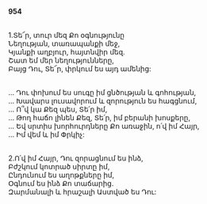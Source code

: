 **954**

\
1.Տե՜ր, տուր մեզ Քո օգնությունը\
Նեղության, տառապանքի մեջ,\
Կյանքի աղբյուր, հայտնվիր մեզ.\
Շատ եմ մեր նեղությունները,\
Բայց Դու, Տե՜ր, փրկում ես այդ ամենից:

\
 ... Դու փոխում ես սուգը իմ ցնծության և գոհության,\
 ... Խավարս լուսավորում և զորություն ես հագցնում,\
 ... Ո՞վ կա Քեզ պես, Տե՛ր իմ,\
 ... Թող հաճո լինեն Քեզ, Տե՛ր, իմ բերանի խոսքերը,\
 ... Եվ սրտիս խորհուրդները Քո առաջին, ո՛վ իմ Հայր,\
 ... Իմ վեմ և իմ Փրկիչ:

\
2.Ո՛վ իմ Հայր, Դու զորացնում ես ինձ,\
Բժշկում կոտրած սիրտը իմ,\
Ընդունում ես աղոթքները իմ,\
Օգնում ես ինձ Քո տաճարից.\
Զարմանալի և հրաշալի Աստված ես Դու:
